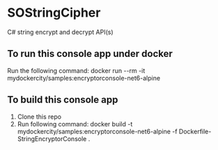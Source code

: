 # SOStringCipher
C# string encrypt and decrypt API(s)

## To run this console app under docker

Run the following command:
docker run --rm -it mydockercity/samples:encryptorconsole-net6-alpine

## To build this console app

1. Clone this repo
2. Run following command:
docker build -t mydockercity/samples:encryptorconsole-net6-alpine -f Dockerfile-StringEncryptorConsole .
